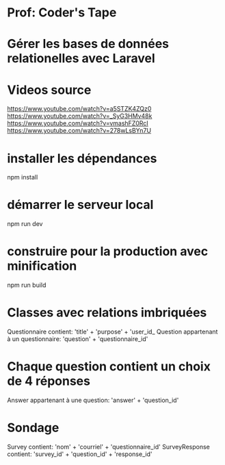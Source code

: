 # Prof: Coder's Tape
# Gérer les bases de données relationelles avec Laravel

# Videos source
https://www.youtube.com/watch?v=a5STZK4ZQz0
https://www.youtube.com/watch?v=_SyG3HMv48k
https://www.youtube.com/watch?v=vmashFZ0RcI
https://www.youtube.com/watch?v=278wLsBYn7U

# installer les dépendances
npm install

# démarrer le serveur local
npm run dev

# construire pour la production avec minification
npm run build


# Classes avec relations imbriquées
Questionnaire contient:                        'title' + 'purpose' + 'user_id_
Question appartenant à un questionnaire:       'question' + 'questionnaire_id'
# Chaque question contient un choix de 4 réponses 
Answer appartenant à une question:             'answer' + 'question_id'
# Sondage 
Survey contient:                               'nom' + 'courriel' + 'questionnaire_id'
SurveyResponse contient:                       'survey_id' + 'question_id' + 'response_id'
